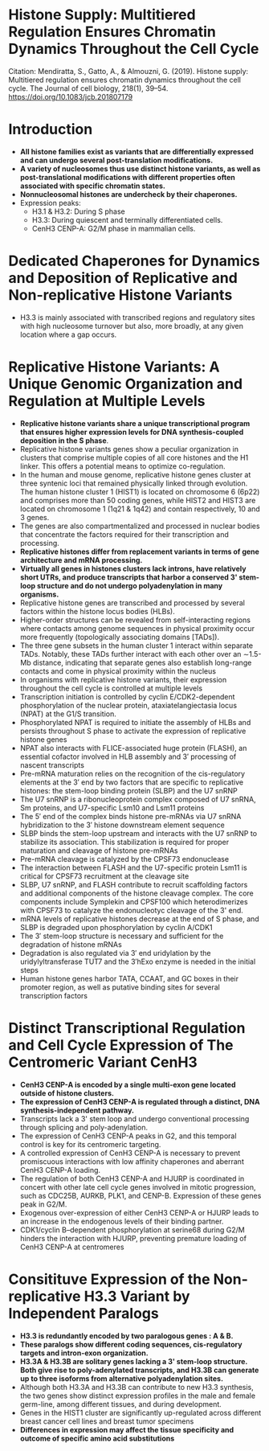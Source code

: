 # Histone Supply: Multitiered Regulation Ensures Chromatin Dynamics Throughout the Cell Cycle

Citation: Mendiratta, S., Gatto, A., & Almouzni, G. (2019). Histone supply: Multitiered regulation ensures chromatin dynamics throughout the cell cycle. The Journal of cell biology, 218(1), 39–54. https://doi.org/10.1083/jcb.201807179

# Introduction

- **All histone families exist as variants that are differentially expressed and can undergo several post-translation modifications.**
- **A variety of nucleosomes thus use distinct histone variants, as well as post-translational modifications with different properties often associated with specific chromatin states.**
- **Nonnucleosomal histones are undercheck by their chaperones.**
- Expression peaks:
    - H3.1 & H3.2: During S phase
    - H3.3: During quiescent and terminally differentiated cells.
    - CenH3 CENP-A: G2/M phase in mammalian cells.

# Dedicated Chaperones for Dynamics and Deposition of Replicative and Non-replicative Histone Variants

- H3.3 is mainly associated with transcribed regions and regulatory sites with high nucleosome turnover but also, more broadly, at any given location where a gap occurs.

# Replicative Histone Variants: A Unique Genomic Organization and Regulation at Multiple Levels

- **Replicative histone variants share a unique transcriptional program that ensures higher expression levels for DNA synthesis-coupled deposition in the S phase**.
- Replicative histone variants genes show a peculiar organization in clusters that comprise multiple copies of all core histones and the H1 linker. This offers a potential means to optimize co-regulation.
- In the human and mouse genome, replicative histone genes cluster at three syntenic loci that remained physically linked through evolution. The human histone cluster 1 (HIST1) is located on chromosome 6 (6p22) and comprises more than 50 coding genes, while HIST2 and HIST3 are located on chromosome 1 (1q21 & 1q42) and contain respectively, 10 and 3 genes.
- The genes are also compartmentalized and processed in nuclear bodies that concentrate the factors required for their transcription and processing.
- **Replicative histones differ from replacement variants in terms of gene architecture and mRNA processing.**
- **Virtually all genes in histones clusters lack introns, have relatively short UTRs, and produce transcripts that harbor a conserved 3' stem-loop structure and do not undergo polyadenylation in many organisms.**
- Replicative histone genes are transcribed and processed by several factors within the histone locus bodies (HLBs).
- Higher-order structures can be revealed from self-interacting regions where contacts among genome sequences in physical proximity occur more frequently (topologically associating domains [TADs]).
- The three gene subsets in the human cluster 1 interact within separate TADs. Notably, these TADs further interact with each other over an ∼1.5-Mb distance, indicating that separate genes also establish long-range contacts and come in physical proximity within the nucleus
- In organisms with replicative histone variants, their expression throughout the cell cycle is controlled at multiple levels
- Transcription initiation is controlled by cyclin E/CDK2-dependent phosphorylation of the nuclear protein, ataxiatelangiectasia locus (NPAT) at the G1/S transition.
- Phosphorylated NPAT is required to initiate the assembly of HLBs and persists throughout S phase to activate the expression of replicative histone genes
- NPAT also interacts with FLICE-associated huge protein (FLASH), an essential cofactor involved in HLB assembly and 3′ processing of nascent transcripts
- Pre-mRNA maturation relies on the recognition of the cis-regulatory elements at the 3′ end by two factors that are specific to replicative histones: the stem-loop binding protein (SLBP) and the U7 snRNP
- The U7 snRNP is a ribonucleoprotein complex composed of U7 snRNA, Sm proteins, and U7-specific Lsm10 and Lsm11 proteins
- The 5′ end of the complex binds histone pre-mRNAs via U7 snRNA hybridization to the 3′ histone downstream element sequence
- SLBP binds the stem-loop upstream and interacts with the U7 snRNP to stabilize its association. This stabilization is required for proper maturation and cleavage of histone pre-mRNAs
- Pre-mRNA cleavage is catalyzed by the CPSF73 endonuclease
- The interaction between FLASH and the U7-specific protein Lsm11 is critical for CPSF73 recruitment at the cleavage site
- SLBP, U7 snRNP, and FLASH contribute to recruit scaffolding factors and additional components of the histone cleavage complex. The core components include Symplekin and CPSF100 which heterodimerizes with CPSF73 to catalyze the endonucleotyc cleavage of the 3' end.
- mRNA levels of replicative histones decrease at the end of S phase, and SLBP is degraded upon phosphorylation by cyclin A/CDK1
- The 3′ stem-loop structure is necessary and sufficient for the degradation of histone mRNAs
- Degradation is also regulated via 3′ end uridylation by the uridylyltransferase TUT7 and the 3′hExo enzyme is needed in the initial steps
- Human histone genes harbor TATA, CCAAT, and GC boxes in their promoter region, as well as putative binding sites for several transcription factors

# Distinct Transcriptional Regulation and Cell Cycle Expression of The Centromeric Variant CenH3

- **CenH3 CENP-A is encoded by a single multi-exon gene located outside of histone clusters.**
- **The expression of CenH3 CENP-A is regulated through a distinct, DNA synthesis-independent pathway.**
- Transcripts lack a 3' stem loop and undergo conventional processing through splicing and poly-adenylation.
- The expression of CenH3 CENP-A peaks in G2, and this temporal control is key for its centromeric targeting.
- A controlled expression of CenH3 CENP-A is necessary to prevent promiscuous interactions with low affinity chaperones and aberrant CenH3 CENP-A loading.
- The regulation of both CenH3 CENP-A and HJURP is coordinated in concert with other late cell cycle genes involved in mitotic progression, such as CDC25B, AURKB, PLK1, and CENP-B. Expression of these genes peak in G2/M.
- Exogenous over-expression of either CenH3 CENP-A or HJURP leads to an increase in the endogenous levels of their binding partner.
- CDK1/cyclin B–dependent phosphorylation at serine68 during G2/M hinders the interaction with HJURP, preventing premature loading of CenH3 CENP-A at centromeres

# Consitituve Expression of the Non-replicative H3.3 Variant by Independent Paralogs

- **H3.3 is redundantly encoded by two paralogous genes : A & B.**
- **These paralogs show different coding sequences, cis-regulatory targets and intron-exon organization.**
- **H3.3A & H3.3B are solitary genes lacking a 3' stem-loop structure. Both give rise to poly-adenylated transcripts, and H3.3B can generate up to three isoforms from alternative polyadenylation sites.**
- Although both H3.3A and H3.3B can contribute to new H3.3 synthesis, the two genes show distinct expression profiles in the male and female germ-line, among different tissues, and during development.
- Genes in the HIST1 cluster are significantly up-regulated across different breast cancer cell lines and breast tumor specimens
- **Differences in expression may affect the tissue specificity and outcome of specific amino acid substitutions**